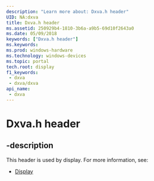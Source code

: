 ```yaml
---
description: "Learn more about: Dxva.h header"
UID: NA:dxva
title: Dxva.h header
ms.assetid: 250929b4-1810-3b6a-a9b5-69d10f2643a0
ms.date: 05/09/2018
keywords: ["Dxva.h header"]
ms.keywords: 
ms.prod: windows-hardware
ms.technology: windows-devices
ms.topic: portal
tech.root: display
f1_keywords:
 - dxva
 - dxva/dxva
api_name:
 - dxva
---
```


# Dxva.h header


## -description

This header is used by display. For more information, see:

- [Display](../_display/index.md)


